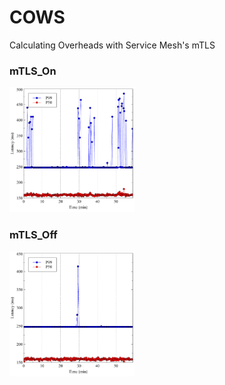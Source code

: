 # COWS
Calculating Overheads with Service Mesh's mTLS

### mTLS_On
<img width="200" src="Pictures/On_P50_P99.pdf" width="90%"></img>

### mTLS_Off
<img width="200" src="https://github.com/sco-edge/COWS/blob/main/Pictures/Off_P50_P99.pdf" width="90%"></img>

